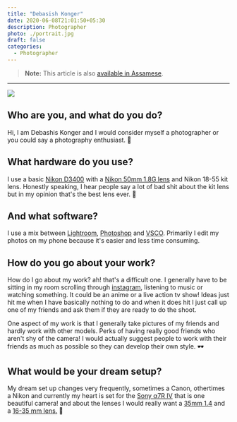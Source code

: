 ```yaml
---
title: "Debasish Konger"
date: 2020-06-08T21:01:50+05:30
description: Photographer
photo: ./portrait.jpg
draft: false
categories:
  - Photographer
---
```


> **Note:** This article is also [available in Assamese](/interviews/2/konger/).

---

![](/interviews/2/portrait.jpg)

## Who are you, and what do you do?

Hi, I am Debashis Konger and I would consider myself a photographer or you could say a photography enthusiast. 📸

## What hardware do you use?

I use a basic [Nikon D3400](https://www.nikonusa.com/en/nikon-products/product/dslr-cameras/d3400.html) with a [Nikon 50mm 1.8G lens](https://www.nikon.co.in/en_IN/product/nikkor-lenses/f-mount/fx-format/single-focal-length/af-s-nikkor-50mm-f-1-8g) and Nikon 18-55 kit lens. Honestly speaking, I hear people say a lot of bad shit about the kit lens but in my opinion that's the best lens ever. 💯

## And what software?

I use a mix between [Lightroom](https://www.adobe.com/in/products/photoshop-lightroom.html), [Photoshop](https://www.adobe.com/in/products/photoshop.html) and [VSCO](https://vsco.co/). Primarily I edit my photos on my phone because it's easier and less time consuming.

## How do you go about your work?

How do I go about my work? ah! that's a difficult one. I generally have to be sitting in my room scrolling through [instagram](https://instagram.com/), listening to music or watching something. It could be an anime or a live action tv show! Ideas just hit me when I have basically nothing to do and when it does hit I just call up one of my friends and ask them if they are ready to do the shoot.

One aspect of my work is that I generally take pictures of my friends and hardly work with other models. Perks of having really good friends who aren't shy of the camera! I would actually suggest people to work with their friends as much as possible so they can develop their own style. 🕶

## What would be your dream setup?

My dream set up changes very frequently, sometimes a Canon, othertimes a Nikon and currently my heart is set for the [Sony α7R IV](https://www.sony.co.in/electronics/interchangeable-lens-cameras/ilce-7rm4) that is one beautiful camera! and about the lenses I would really want a [35mm 1.4](https://www.sony.co.in/electronics/camera-lenses/sel35f14z) and a [16-35 mm lens.](https://www.amazon.com/Sony-16-35mm-F2-8-Wide-angle-SEL1635GM/dp/B071LHLS11) 🏃
